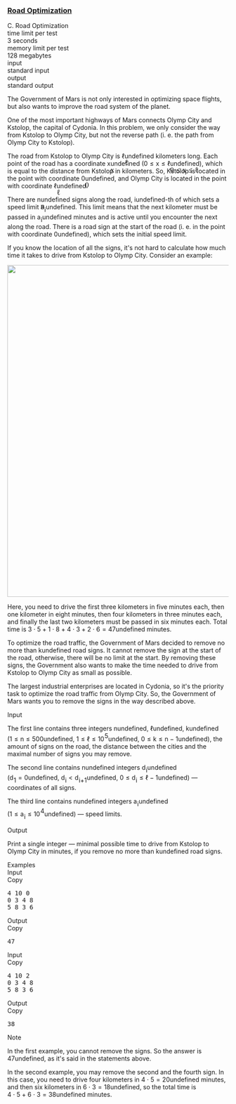 <h3><a href="https://codeforces.com/contest/1625/problem/C" target="_blank" rel="noopener noreferrer">Road Optimization</a></h3>
<div class="header"><div class="title">C. Road Optimization</div><div class="time-limit"><div class="property-title">time limit per test</div>3 seconds</div><div class="memory-limit"><div class="property-title">memory limit per test</div>128 megabytes</div><div class="input-file input-standard"><div class="property-title">input</div>standard input</div><div class="output-file output-standard"><div class="property-title">output</div>standard output</div></div><div><p>The Government of Mars is not only interested in optimizing space flights, but also wants to improve the road system of the planet.</p><p>One of the most important highways of Mars connects Olymp City and Kstolop, the capital of Cydonia. In this problem, we only consider the way from Kstolop to Olymp City, but not the reverse path (i.&nbsp;e. the path from Olymp City to Kstolop).</p><p>The road from Kstolop to Olymp City is <span class="MathJax_Preview" style="color: inherit;"><span class="MJXp-math" id="MJXp-Span-1"><span class="MJXp-mi MJXp-italic" id="MJXp-Span-2">ℓ</span></span></span><span class="MathJax MathJax_Processed" id="MathJax-Element-1-Frame" tabindex="0" style=""><nobr><span class="math" id="MathJax-Span-1"><span style="display: inline-block; position: relative; width: 0em; height: 0px; font-size: 122%;"><span style="position: absolute;"><span class="mrow" id="MathJax-Span-2"><span class="mi" id="MathJax-Span-3" style="font-family: MathJax_Main;">ℓ</span></span></span></span></span></nobr></span>undefined kilometers long. Each point of the road has a coordinate <span class="MathJax_Preview" style="color: inherit;"><span class="MJXp-math" id="MJXp-Span-3"><span class="MJXp-mi MJXp-italic" id="MJXp-Span-4">x</span></span></span><span class="MathJax MathJax_Processed" id="MathJax-Element-2-Frame" tabindex="0" style=""><nobr><span class="math" id="MathJax-Span-4"><span style="display: inline-block; position: relative; width: 0em; height: 0px; font-size: 122%;"><span style="position: absolute;"><span class="mrow" id="MathJax-Span-5"><span class="mi" id="MathJax-Span-6" style="font-family: MathJax_Math-italic;">x</span></span></span></span></span></nobr></span>undefined (<span class="MathJax_Preview" style="color: inherit;"><span class="MJXp-math" id="MJXp-Span-5"><span class="MJXp-mn" id="MJXp-Span-6">0</span><span class="MJXp-mo" id="MJXp-Span-7" style="margin-left: 0.333em; margin-right: 0.333em;">≤</span><span class="MJXp-mi MJXp-italic" id="MJXp-Span-8">x</span><span class="MJXp-mo" id="MJXp-Span-9" style="margin-left: 0.333em; margin-right: 0.333em;">≤</span><span class="MJXp-mi MJXp-italic" id="MJXp-Span-10">ℓ</span></span></span><span class="MathJax MathJax_Processed" id="MathJax-Element-3-Frame" tabindex="0" style=""><nobr><span class="math" id="MathJax-Span-7"><span style="display: inline-block; position: relative; width: 0em; height: 0px; font-size: 122%;"><span style="position: absolute;"><span class="mrow" id="MathJax-Span-8"><span class="mn" id="MathJax-Span-9" style="font-family: MathJax_Main;">0</span><span class="mo" id="MathJax-Span-10" style="font-family: MathJax_Main; padding-left: 0.296em;">≤</span><span class="mi" id="MathJax-Span-11" style="font-family: MathJax_Math-italic; padding-left: 0.296em;">x</span><span class="mo" id="MathJax-Span-12" style="font-family: MathJax_Main; padding-left: 0.296em;">≤</span><span class="mi" id="MathJax-Span-13" style="font-family: MathJax_Main; padding-left: 0.296em;">ℓ</span></span></span></span></span></nobr></span>undefined), which is equal to the distance from Kstolop in kilometers. So, Kstolop is located in the point with coordinate <span class="MathJax_Preview" style="color: inherit;"><span class="MJXp-math" id="MJXp-Span-11"><span class="MJXp-mn" id="MJXp-Span-12">0</span></span></span><span class="MathJax MathJax_Processed" id="MathJax-Element-4-Frame" tabindex="0" style=""><nobr><span class="math" id="MathJax-Span-14"><span style="display: inline-block; position: relative; width: 0em; height: 0px; font-size: 122%;"><span style="position: absolute;"><span class="mrow" id="MathJax-Span-15"><span class="mn" id="MathJax-Span-16" style="font-family: MathJax_Main;">0</span></span></span></span></span></nobr></span>undefined, and Olymp City is located in the point with coordinate <span class="MathJax_Preview" style="color: inherit;"><span class="MJXp-math" id="MJXp-Span-13"><span class="MJXp-mi MJXp-italic" id="MJXp-Span-14">ℓ</span></span></span><span class="MathJax MathJax_Processed" id="MathJax-Element-5-Frame" tabindex="0" style=""><nobr><span class="math" id="MathJax-Span-17"><span style="display: inline-block; position: relative; width: 0em; height: 0px; font-size: 122%;"><span style="position: absolute;"><span class="mrow" id="MathJax-Span-18"><span class="mi" id="MathJax-Span-19" style="font-family: MathJax_Main;">ℓ</span></span></span></span></span></nobr></span>undefined.</p><p>There are <span class="MathJax_Preview" style="color: inherit;"><span class="MJXp-math" id="MJXp-Span-15"><span class="MJXp-mi MJXp-italic" id="MJXp-Span-16">n</span></span></span><span class="MathJax MathJax_Processed" id="MathJax-Element-6-Frame" tabindex="0" style=""><nobr><span class="math" id="MathJax-Span-20"><span style="display: inline-block; position: relative; width: 0em; height: 0px; font-size: 122%;"><span style="position: absolute;"><span class="mrow" id="MathJax-Span-21"><span class="mi" id="MathJax-Span-22" style="font-family: MathJax_Math-italic;">n</span></span></span></span></span></nobr></span>undefined signs along the road, <span class="MathJax_Preview" style="color: inherit;"><span class="MJXp-math" id="MJXp-Span-17"><span class="MJXp-mi MJXp-italic" id="MJXp-Span-18">i</span></span></span><span class="MathJax MathJax_Processing" id="MathJax-Element-7-Frame" tabindex="0"></span>undefined-th of which sets a speed limit <span class="MathJax_Preview" style="color: inherit;"><span class="MJXp-math" id="MJXp-Span-19"><span class="MJXp-msubsup" id="MJXp-Span-20"><span class="MJXp-mi MJXp-italic" id="MJXp-Span-21" style="margin-right: 0.05em;">a</span><span class="MJXp-mi MJXp-italic MJXp-script" id="MJXp-Span-22" style="vertical-align: -0.4em;">i</span></span></span></span><span class="MathJax MathJax_Processing" id="MathJax-Element-8-Frame" tabindex="0"></span>undefined. This limit means that the next kilometer must be passed in <span class="MathJax_Preview" style="color: inherit;"><span class="MJXp-math" id="MJXp-Span-23"><span class="MJXp-msubsup" id="MJXp-Span-24"><span class="MJXp-mi MJXp-italic" id="MJXp-Span-25" style="margin-right: 0.05em;">a</span><span class="MJXp-mi MJXp-italic MJXp-script" id="MJXp-Span-26" style="vertical-align: -0.4em;">i</span></span></span></span><span class="MathJax MathJax_Processing" id="MathJax-Element-9-Frame" tabindex="0"></span>undefined minutes and is active until you encounter the next along the road. There is a road sign at the start of the road (i.&nbsp;e. in the point with coordinate <span class="MathJax_Preview" style="color: inherit;"><span class="MJXp-math" id="MJXp-Span-27"><span class="MJXp-mn" id="MJXp-Span-28">0</span></span></span><span class="MathJax MathJax_Processing" id="MathJax-Element-10-Frame" tabindex="0"></span>undefined), which sets the initial speed limit.</p><p>If you know the location of all the signs, it's not hard to calculate how much time it takes to drive from Kstolop to Olymp City. Consider an example:</p><center> <img class="tex-graphics" src="https://espresso.codeforces.com/41a5e5b0a30f71fb54feb75410b62f72718c031c.png" style="max-width: 100.0%;max-height: 100.0%;" width="756px"> </center><p>Here, you need to drive the first three kilometers in five minutes each, then one kilometer in eight minutes, then four kilometers in three minutes each, and finally the last two kilometers must be passed in six minutes each. Total time is <span class="MathJax_Preview" style="color: inherit;"><span class="MJXp-math" id="MJXp-Span-29"><span class="MJXp-mn" id="MJXp-Span-30">3</span><span class="MJXp-mo" id="MJXp-Span-31" style="margin-left: 0.267em; margin-right: 0.267em;">⋅</span><span class="MJXp-mn" id="MJXp-Span-32">5</span><span class="MJXp-mo" id="MJXp-Span-33" style="margin-left: 0.267em; margin-right: 0.267em;">+</span><span class="MJXp-mn" id="MJXp-Span-34">1</span><span class="MJXp-mo" id="MJXp-Span-35" style="margin-left: 0.267em; margin-right: 0.267em;">⋅</span><span class="MJXp-mn" id="MJXp-Span-36">8</span><span class="MJXp-mo" id="MJXp-Span-37" style="margin-left: 0.267em; margin-right: 0.267em;">+</span><span class="MJXp-mn" id="MJXp-Span-38">4</span><span class="MJXp-mo" id="MJXp-Span-39" style="margin-left: 0.267em; margin-right: 0.267em;">⋅</span><span class="MJXp-mn" id="MJXp-Span-40">3</span><span class="MJXp-mo" id="MJXp-Span-41" style="margin-left: 0.267em; margin-right: 0.267em;">+</span><span class="MJXp-mn" id="MJXp-Span-42">2</span><span class="MJXp-mo" id="MJXp-Span-43" style="margin-left: 0.267em; margin-right: 0.267em;">⋅</span><span class="MJXp-mn" id="MJXp-Span-44">6</span><span class="MJXp-mo" id="MJXp-Span-45" style="margin-left: 0.333em; margin-right: 0.333em;">=</span><span class="MJXp-mn" id="MJXp-Span-46">47</span></span></span><span class="MathJax MathJax_Processing" id="MathJax-Element-11-Frame" tabindex="0"></span>undefined minutes.</p><p>To optimize the road traffic, the Government of Mars decided to remove no more than <span class="MathJax_Preview" style="color: inherit;"><span class="MJXp-math" id="MJXp-Span-47"><span class="MJXp-mi MJXp-italic" id="MJXp-Span-48">k</span></span></span><span class="MathJax MathJax_Processing" id="MathJax-Element-12-Frame" tabindex="0"></span>undefined road signs. It cannot remove the sign at the start of the road, otherwise, there will be no limit at the start. By removing these signs, the Government also wants to make the time needed to drive from Kstolop to Olymp City as small as possible.</p><p>The largest industrial enterprises are located in Cydonia, so it's the priority task to optimize the road traffic from Olymp City. So, the Government of Mars wants you to remove the signs in the way described above.</p></div><div class="input-specification"><div class="section-title">Input</div><p>The first line contains three integers <span class="MathJax_Preview" style="color: inherit;"><span class="MJXp-math" id="MJXp-Span-49"><span class="MJXp-mi MJXp-italic" id="MJXp-Span-50">n</span></span></span><span class="MathJax MathJax_Processing" id="MathJax-Element-13-Frame" tabindex="0"></span>undefined, <span class="MathJax_Preview" style="color: inherit;"><span class="MJXp-math" id="MJXp-Span-51"><span class="MJXp-mi MJXp-italic" id="MJXp-Span-52">ℓ</span></span></span><span class="MathJax MathJax_Processing" id="MathJax-Element-14-Frame" tabindex="0"></span>undefined, <span class="MathJax_Preview" style="color: inherit;"><span class="MJXp-math" id="MJXp-Span-53"><span class="MJXp-mi MJXp-italic" id="MJXp-Span-54">k</span></span></span><span class="MathJax MathJax_Processing" id="MathJax-Element-15-Frame" tabindex="0"></span>undefined (<span class="MathJax_Preview" style="color: inherit;"><span class="MJXp-math" id="MJXp-Span-55"><span class="MJXp-mn" id="MJXp-Span-56">1</span><span class="MJXp-mo" id="MJXp-Span-57" style="margin-left: 0.333em; margin-right: 0.333em;">≤</span><span class="MJXp-mi MJXp-italic" id="MJXp-Span-58">n</span><span class="MJXp-mo" id="MJXp-Span-59" style="margin-left: 0.333em; margin-right: 0.333em;">≤</span><span class="MJXp-mn" id="MJXp-Span-60">500</span></span></span><span class="MathJax MathJax_Processing" id="MathJax-Element-16-Frame" tabindex="0"></span>undefined, <span class="MathJax_Preview" style="color: inherit;"><span class="MJXp-math" id="MJXp-Span-61"><span class="MJXp-mn" id="MJXp-Span-62">1</span><span class="MJXp-mo" id="MJXp-Span-63" style="margin-left: 0.333em; margin-right: 0.333em;">≤</span><span class="MJXp-mi MJXp-italic" id="MJXp-Span-64">ℓ</span><span class="MJXp-mo" id="MJXp-Span-65" style="margin-left: 0.333em; margin-right: 0.333em;">≤</span><span class="MJXp-msubsup" id="MJXp-Span-66"><span class="MJXp-mn" id="MJXp-Span-67" style="margin-right: 0.05em;">10</span><span class="MJXp-mn MJXp-script" id="MJXp-Span-68" style="vertical-align: 0.5em;">5</span></span></span></span><span class="MathJax MathJax_Processing" id="MathJax-Element-17-Frame" tabindex="0"></span>undefined, <span class="MathJax_Preview" style="color: inherit;"><span class="MJXp-math" id="MJXp-Span-69"><span class="MJXp-mn" id="MJXp-Span-70">0</span><span class="MJXp-mo" id="MJXp-Span-71" style="margin-left: 0.333em; margin-right: 0.333em;">≤</span><span class="MJXp-mi MJXp-italic" id="MJXp-Span-72">k</span><span class="MJXp-mo" id="MJXp-Span-73" style="margin-left: 0.333em; margin-right: 0.333em;">≤</span><span class="MJXp-mi MJXp-italic" id="MJXp-Span-74">n</span><span class="MJXp-mo" id="MJXp-Span-75" style="margin-left: 0.267em; margin-right: 0.267em;">−</span><span class="MJXp-mn" id="MJXp-Span-76">1</span></span></span><span class="MathJax MathJax_Processing" id="MathJax-Element-18-Frame" tabindex="0"></span>undefined), the amount of signs on the road, the distance between the cities and the maximal number of signs you may remove.</p><p>The second line contains <span class="MathJax_Preview" style="color: inherit;"><span class="MJXp-math" id="MJXp-Span-77"><span class="MJXp-mi MJXp-italic" id="MJXp-Span-78">n</span></span></span><span class="MathJax MathJax_Processing" id="MathJax-Element-19-Frame" tabindex="0"></span>undefined integers <span class="MathJax_Preview" style="color: inherit;"><span class="MJXp-math" id="MJXp-Span-79"><span class="MJXp-msubsup" id="MJXp-Span-80"><span class="MJXp-mi MJXp-italic" id="MJXp-Span-81" style="margin-right: 0.05em;">d</span><span class="MJXp-mi MJXp-italic MJXp-script" id="MJXp-Span-82" style="vertical-align: -0.4em;">i</span></span></span></span><span class="MathJax MathJax_Processing" id="MathJax-Element-20-Frame" tabindex="0"></span>undefined (<span class="MathJax_Preview" style="color: inherit;"><span class="MJXp-math" id="MJXp-Span-83"><span class="MJXp-msubsup" id="MJXp-Span-84"><span class="MJXp-mi MJXp-italic" id="MJXp-Span-85" style="margin-right: 0.05em;">d</span><span class="MJXp-mn MJXp-script" id="MJXp-Span-86" style="vertical-align: -0.4em;">1</span></span><span class="MJXp-mo" id="MJXp-Span-87" style="margin-left: 0.333em; margin-right: 0.333em;">=</span><span class="MJXp-mn" id="MJXp-Span-88">0</span></span></span><span class="MathJax MathJax_Processing" id="MathJax-Element-21-Frame" tabindex="0"></span>undefined, <span class="MathJax_Preview" style="color: inherit;"><span class="MJXp-math" id="MJXp-Span-89"><span class="MJXp-msubsup" id="MJXp-Span-90"><span class="MJXp-mi MJXp-italic" id="MJXp-Span-91" style="margin-right: 0.05em;">d</span><span class="MJXp-mi MJXp-italic MJXp-script" id="MJXp-Span-92" style="vertical-align: -0.4em;">i</span></span><span class="MJXp-mo" id="MJXp-Span-93" style="margin-left: 0.333em; margin-right: 0.333em;">&lt;</span><span class="MJXp-msubsup" id="MJXp-Span-94"><span class="MJXp-mi MJXp-italic" id="MJXp-Span-95" style="margin-right: 0.05em;">d</span><span class="MJXp-mrow MJXp-script" id="MJXp-Span-96" style="vertical-align: -0.4em;"><span class="MJXp-mi MJXp-italic" id="MJXp-Span-97">i</span><span class="MJXp-mo" id="MJXp-Span-98">+</span><span class="MJXp-mn" id="MJXp-Span-99">1</span></span></span></span></span><span class="MathJax MathJax_Processing" id="MathJax-Element-22-Frame" tabindex="0"></span>undefined, <span class="MathJax_Preview" style="color: inherit;"><span class="MJXp-math" id="MJXp-Span-100"><span class="MJXp-mn" id="MJXp-Span-101">0</span><span class="MJXp-mo" id="MJXp-Span-102" style="margin-left: 0.333em; margin-right: 0.333em;">≤</span><span class="MJXp-msubsup" id="MJXp-Span-103"><span class="MJXp-mi MJXp-italic" id="MJXp-Span-104" style="margin-right: 0.05em;">d</span><span class="MJXp-mi MJXp-italic MJXp-script" id="MJXp-Span-105" style="vertical-align: -0.4em;">i</span></span><span class="MJXp-mo" id="MJXp-Span-106" style="margin-left: 0.333em; margin-right: 0.333em;">≤</span><span class="MJXp-mi MJXp-italic" id="MJXp-Span-107">ℓ</span><span class="MJXp-mo" id="MJXp-Span-108" style="margin-left: 0.267em; margin-right: 0.267em;">−</span><span class="MJXp-mn" id="MJXp-Span-109">1</span></span></span><span class="MathJax MathJax_Processing" id="MathJax-Element-23-Frame" tabindex="0"></span>undefined) — coordinates of all signs.</p><p>The third line contains <span class="MathJax_Preview" style="color: inherit;"><span class="MJXp-math" id="MJXp-Span-110"><span class="MJXp-mi MJXp-italic" id="MJXp-Span-111">n</span></span></span><span class="MathJax MathJax_Processing" id="MathJax-Element-24-Frame" tabindex="0"></span>undefined integers <span class="MathJax_Preview" style="color: inherit;"><span class="MJXp-math" id="MJXp-Span-112"><span class="MJXp-msubsup" id="MJXp-Span-113"><span class="MJXp-mi MJXp-italic" id="MJXp-Span-114" style="margin-right: 0.05em;">a</span><span class="MJXp-mi MJXp-italic MJXp-script" id="MJXp-Span-115" style="vertical-align: -0.4em;">i</span></span></span></span><span class="MathJax MathJax_Processing" id="MathJax-Element-25-Frame" tabindex="0"></span>undefined (<span class="MathJax_Preview" style="color: inherit;"><span class="MJXp-math" id="MJXp-Span-116"><span class="MJXp-mn" id="MJXp-Span-117">1</span><span class="MJXp-mo" id="MJXp-Span-118" style="margin-left: 0.333em; margin-right: 0.333em;">≤</span><span class="MJXp-msubsup" id="MJXp-Span-119"><span class="MJXp-mi MJXp-italic" id="MJXp-Span-120" style="margin-right: 0.05em;">a</span><span class="MJXp-mi MJXp-italic MJXp-script" id="MJXp-Span-121" style="vertical-align: -0.4em;">i</span></span><span class="MJXp-mo" id="MJXp-Span-122" style="margin-left: 0.333em; margin-right: 0.333em;">≤</span><span class="MJXp-msubsup" id="MJXp-Span-123"><span class="MJXp-mn" id="MJXp-Span-124" style="margin-right: 0.05em;">10</span><span class="MJXp-mn MJXp-script" id="MJXp-Span-125" style="vertical-align: 0.5em;">4</span></span></span></span><span class="MathJax MathJax_Processing" id="MathJax-Element-26-Frame" tabindex="0"></span>undefined) — speed limits.</p></div><div class="output-specification"><div class="section-title">Output</div><p>Print a single integer — minimal possible time to drive from Kstolop to Olymp City in minutes, if you remove no more than <span class="MathJax_Preview" style="color: inherit;"><span class="MJXp-math" id="MJXp-Span-126"><span class="MJXp-mi MJXp-italic" id="MJXp-Span-127">k</span></span></span><span class="MathJax MathJax_Processing" id="MathJax-Element-27-Frame" tabindex="0"></span>undefined road signs.</p></div><div class="sample-tests"><div class="section-title">Examples</div><div class="sample-test"><div class="input"><div class="title">Input<div title="Copy" data-clipboard-target="#id00054034601215752764" id="id0019810456559447398" class="input-output-copier">Copy</div></div><pre id="id00054034601215752764">4 10 0
0 3 4 8
5 8 3 6
</pre></div><div class="output"><div class="title">Output<div title="Copy" data-clipboard-target="#id006286510972069388" id="id008151179863824016" class="input-output-copier">Copy</div></div><pre id="id006286510972069388">47
</pre></div><div class="input"><div class="title">Input<div title="Copy" data-clipboard-target="#id0007338373481919835" id="id008383872605667858" class="input-output-copier">Copy</div></div><pre id="id0007338373481919835">4 10 2
0 3 4 8
5 8 3 6
</pre></div><div class="output"><div class="title">Output<div title="Copy" data-clipboard-target="#id008397607889841707" id="id002519461215226114" class="input-output-copier">Copy</div></div><pre id="id008397607889841707">38
</pre></div></div></div><div class="note"><div class="section-title">Note</div><p>In the first example, you cannot remove the signs. So the answer is <span class="MathJax_Preview" style="color: inherit;"><span class="MJXp-math" id="MJXp-Span-128"><span class="MJXp-mn" id="MJXp-Span-129">47</span></span></span><span class="MathJax MathJax_Processing" id="MathJax-Element-28-Frame" tabindex="0"></span>undefined, as it's said in the statements above.</p><p>In the second example, you may remove the second and the fourth sign. In this case, you need to drive four kilometers in <span class="MathJax_Preview" style="color: inherit;"><span class="MJXp-math" id="MJXp-Span-130"><span class="MJXp-mn" id="MJXp-Span-131">4</span><span class="MJXp-mo" id="MJXp-Span-132" style="margin-left: 0.267em; margin-right: 0.267em;">⋅</span><span class="MJXp-mn" id="MJXp-Span-133">5</span><span class="MJXp-mo" id="MJXp-Span-134" style="margin-left: 0.333em; margin-right: 0.333em;">=</span><span class="MJXp-mn" id="MJXp-Span-135">20</span></span></span><span class="MathJax MathJax_Processing" id="MathJax-Element-29-Frame" tabindex="0"></span>undefined minutes, and then six kilometers in <span class="MathJax_Preview" style="color: inherit;"><span class="MJXp-math" id="MJXp-Span-136"><span class="MJXp-mn" id="MJXp-Span-137">6</span><span class="MJXp-mo" id="MJXp-Span-138" style="margin-left: 0.267em; margin-right: 0.267em;">⋅</span><span class="MJXp-mn" id="MJXp-Span-139">3</span><span class="MJXp-mo" id="MJXp-Span-140" style="margin-left: 0.333em; margin-right: 0.333em;">=</span><span class="MJXp-mn" id="MJXp-Span-141">18</span></span></span><span class="MathJax MathJax_Processing" id="MathJax-Element-30-Frame" tabindex="0"></span>undefined, so the total time is <span class="MathJax_Preview" style="color: inherit;"><span class="MJXp-math" id="MJXp-Span-142"><span class="MJXp-mn" id="MJXp-Span-143">4</span><span class="MJXp-mo" id="MJXp-Span-144" style="margin-left: 0.267em; margin-right: 0.267em;">⋅</span><span class="MJXp-mn" id="MJXp-Span-145">5</span><span class="MJXp-mo" id="MJXp-Span-146" style="margin-left: 0.267em; margin-right: 0.267em;">+</span><span class="MJXp-mn" id="MJXp-Span-147">6</span><span class="MJXp-mo" id="MJXp-Span-148" style="margin-left: 0.267em; margin-right: 0.267em;">⋅</span><span class="MJXp-mn" id="MJXp-Span-149">3</span><span class="MJXp-mo" id="MJXp-Span-150" style="margin-left: 0.333em; margin-right: 0.333em;">=</span><span class="MJXp-mn" id="MJXp-Span-151">38</span></span></span><span class="MathJax MathJax_Processing" id="MathJax-Element-31-Frame" tabindex="0"></span>undefined minutes.</p></div>